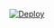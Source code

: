 [![Deploy](https://www.herokucdn.com/deploy/button.svg)](https://heroku.com/deploy?template=https://github.com/Team-X-E4404/Alpha-X-WA-Bot)
<a src='https://github.com/Team-X-E4404/Alpha-X-WA-Bot/blob/main/media/Alpha-X.png'></a>
